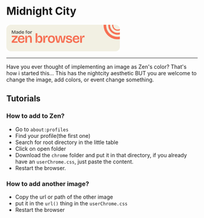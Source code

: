 # Midnight City
<a href="https://zen-browser.app">
  <img src="https://github.com/heyitszenithyt/zen-browser-badges/blob/59343854506a29fa530d2e7a29a13ae928357dbb/light/zen-badge-light.png" height="70px" width="auto" />
</a>

------

Have you ever thought of implementing an image as Zen's color? That's how i started this... This has the nightcity aesthetic BUT you are welcome to change the image, add colors, or event change something.

## Tutorials

### How to add to Zen?

- Go to `about:profiles`
- Find your profile(the first one)
- Search for root directory in the little table
- Click on open folder
- Download the `chrome` folder and put it in that directory, if you already have an `userChrome.css`, just paste the content.
- Restart the browser.

### How to add another image?

- Copy the url or path of the other image
- put it in the `url()` thing in the `userChrome.css`
- Restart the browser

